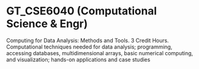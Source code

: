 # GT_CSE6040 (Computational Science & Engr)

Computing for Data Analysis: Methods and Tools. 3 Credit Hours.
Computational techniques needed for data analysis; programming, accessing databases, multidimensional arrays, basic numerical computing, and visualization; hands-on applications and case studies
